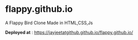 # flappy.github.io
A Flappy Bird Clone Made in HTML,CSS,Js

**Deployed at** : https://jayjeetatgithub.github.io/flappy.github.io/
